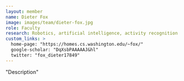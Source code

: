 ```yaml
---
layout: member
name: Dieter Fox
image: images/team/dieter-fox.jpg
role: Faculty
research: Robotics, artificial intelligence, activity recognition
custom_links: >
  home-page: "https://homes.cs.washington.edu/~fox/"
  google-scholar: "DqXsbPAAAAAJ&hl"
  twitter: "fox_dieter17849"
---
```

"Description"
